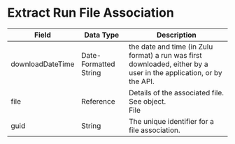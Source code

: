 # Extract Run File Association

| Field<br> | Data Type<br> | Description<br> |
|  --- |  --- |  --- | 
| downloadDateTime<br> | Date\-Formatted String<br> | the date and time \(in Zulu format\) a run was first downloaded, either by a user in the application, or by the API.<br> |
| file<br> | Reference<br> | Details of the associated file. See object.<br>File<br> |
| guid<br> | String<br> | The unique identifier for a file association.<br> |

